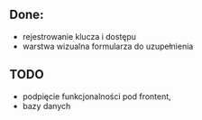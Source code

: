 ## Done:
- rejestrowanie klucza i dostępu
- warstwa wizualna formularza do uzupełnienia

## TODO
- podpięcie funkcjonalności pod frontent,
- bazy danych
